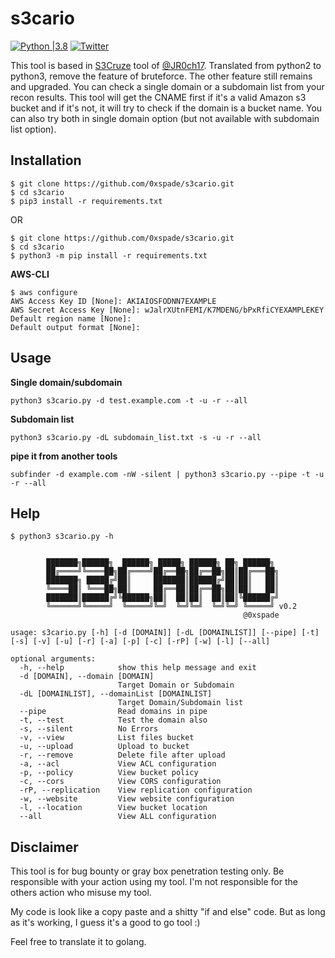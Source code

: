 # s3cario
[![Python |3.8](https://img.shields.io/badge/python-3.8-yellow.svg)](https://www.python.org/) [![Twitter](https://img.shields.io/badge/twitter-@0xspade-blue.svg)](https://twitter.com/0xspade)

This tool is based in [S3Cruze](https://github.com/JR0ch17/S3Cruze) tool of [@JR0ch17](https://twitter.com/JR0ch17). Translated from python2 to python3, remove the feature of bruteforce. The other feature still remains and upgraded. You can check a single domain or a subdomain list from your recon results. This tool will get the CNAME first if it's a valid Amazon s3 bucket and if it's not, it will try to check if the domain is a bucket name. You can also try both in single domain option (but not available with subdomain list option).

## Installation

```shell
$ git clone https://github.com/0xspade/s3cario.git
$ cd s3cario
$ pip3 install -r requirements.txt
```
OR

```shell
$ git clone https://github.com/0xspade/s3cario.git
$ cd s3cario
$ python3 -m pip install -r requirements.txt
```

**AWS-CLI**

```shell
$ aws configure
AWS Access Key ID [None]: AKIAIOSFODNN7EXAMPLE
AWS Secret Access Key [None]: wJalrXUtnFEMI/K7MDENG/bPxRfiCYEXAMPLEKEY
Default region name [None]:
Default output format [None]:
```

## Usage

**Single domain/subdomain**
```shell
python3 s3cario.py -d test.example.com -t -u -r --all
```

**Subdomain list**
```shell
python3 s3cario.py -dL subdomain_list.txt -s -u -r --all
```

**pipe it from another tools**
```shell
subfinder -d example.com -nW -silent | python3 s3cario.py --pipe -t -u -r --all
```

## Help

```shell
$ python3 s3cario.py -h


		███████╗██████╗  ██████╗ █████╗ ██████╗ ██╗ ██████╗ 
		██╔════╝╚════██╗██╔════╝██╔══██╗██╔══██╗██║██╔═══██╗
		███████╗ █████╔╝██║     ███████║██████╔╝██║██║   ██║
		╚════██║ ╚═══██╗██║     ██╔══██║██╔══██╗██║██║   ██║
		███████║██████╔╝╚██████╗██║  ██║██║  ██║██║╚██████╔╝
		╚══════╝╚═════╝  ╚═════╝╚═╝  ╚═╝╚═╝  ╚═╝╚═╝ ╚═════╝ v0.2
		                                     		@0xspade
	
usage: s3cario.py [-h] [-d [DOMAIN]] [-dL [DOMAINLIST]] [--pipe] [-t] [-s] [-v] [-u] [-r] [-a] [-p] [-c] [-rP] [-w] [-l] [--all]

optional arguments:
  -h, --help            show this help message and exit
  -d [DOMAIN], --domain [DOMAIN]
                        Target Domain or Subdomain
  -dL [DOMAINLIST], --domainList [DOMAINLIST]
                        Target Domain/Subdomain list
  --pipe                Read domains in pipe
  -t, --test            Test the domain also
  -s, --silent          No Errors
  -v, --view            List files bucket
  -u, --upload          Upload to bucket
  -r, --remove          Delete file after upload
  -a, --acl             View ACL configuration
  -p, --policy          View bucket policy
  -c, --cors            View CORS configuration
  -rP, --replication    View replication configuration
  -w, --website         View website configuration
  -l, --location        View bucket location
  --all                 View ALL configuration
```

## Disclaimer

This tool is for bug bounty or gray box penetration testing only. Be responsible with your action using my tool. I'm not responsible for the others action who misuse my tool.

My code is look like a copy paste and a shitty "if and else" code. But as long as it's working, I guess it's a good to go tool :)

Feel free to translate it to golang.

